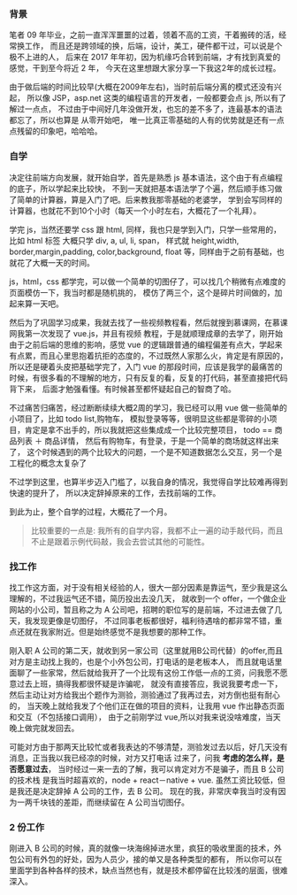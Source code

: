 ### 背景
笔者 09 年毕业，之前一直浑浑噩噩的过着，领着不高的工资，干着搬砖的活，经常换工作，
而且还是跨领域的换，后端，设计，美工，硬件都干过，可以说是个极不上进的人，
后来在 2017 年年初，因为机缘巧合转到前端，才有找到真爱的感觉，干到至今将近 2 年，
今天在这里想跟大家分享一下我这2年的成长过程。

由于做后端的时间比较早(大概在2009年左右)，当时前后端分离的模式还没有兴起，
所以像 JSP，asp.net 这类的编程语言的开发者，一般都要会点 js, 所以有了解过一点点，
不过由于中间好几年没做开发，也忘的差不多了，连最基本的语法都忘了，所以也算是 从零开始吧，
唯一比真正零基础的人有的优势就是还有一点点残留的印象吧，哈哈哈。

### 自学
决定往前端方向发展，就开始自学，首先是熟悉 js 基本语法，这个由于有点编程的底子，所以学起来比较快，
不到一天就把基本语法学了个遍，然后顺手练习做了简单的计算器，算是入门了吧。后来教我那零基础的老婆学，
学到会写同样的计算器，也就花不到10个小时（每天一个小时左右，大概花了一个礼拜）。


学完 js，当然还要学 css 跟 html, 同样，我也只是学到入门，只学一些常用的，
比如 html 标签 大概只学 div, a, ul, li, span， 样式就 height,width, border,margin,padding,
color,background, float 等，同样由于之前有基础，也就花了大概一天的时间。

js，html，css 都学完，可以做一个简单的切图仔了，可以找几个稍微有点难度的页面模仿一下，我当时都是随机挑的，
模仿了两三个，这个是碎片时间做的，加起来算一天吧。

然后为了巩固学习成果，我就去找了一些视频教程看，然后就搜到慕课网，在慕课网我第一次发现了 vue.js，并且有视频
教程，于是就顺理成章的去学了，刚开始由于之前后端的思维的影响，感觉 vue 的逻辑跟普通的编程偏差有点大，学起来
有点累，而且心里思抱着抗拒的态度的，不过既然人家那么火，肯定是有原因的，所以还是硬着头皮把基础学完了，入门 vue
的那段时间，应该是我学的最痛苦的时候，有很多看的不理解的地方，只有反复的看，反复的打代码，甚至直接把代码背下来，
后面才勉强看懂。有时候甚至都怀疑起自己的智商了哈。 

不过痛苦归痛苦，经过断断续续大概2周的学习，我已经可以用 vue 做一些简单的小项目了，比如 todo list,购物车，
模拟登录等等，很明显这些都是零碎的小项目，肯定是拿不出手的，所以我就把这些集成成一个比较完整项目，
todo == 商品列表 ＋ 商品详情， 然后有购物车，有登录，于是一个简单的商场就这样出来了，
这个时候遇到的两个比较大的问题，一个是不知道数据怎么交互，另一个是工程化的概念太复杂了

不过学到这里，也算半步迈入门槛了，以我自身的情况，我觉得自学比较难再得到快速的提升了，
所以决定辞掉原来的工作，去找前端的工作。

到此为止，整个自学的过程，大概花了一个月。

> 比较重要的一点是: 我所有的自学内容，我都不止一遍的动手敲代码，而且不止是跟着示例代码敲，我会去尝试其他的可能性。

### 找工作

找工作这方面，对于没有相关经验的人，很大一部分因素是靠运气，至少我是这么理解的，不过我运气还不错，简历投出去没几天，
就收到一个 offer，一个做企业网站的小公司，暂且称之为 A 公司吧，招聘的职位写的是前端，不过进去做了几天，我发现更像是切图仔，
不过同事老板都很好，福利待遇啥的都非常不错，重点还就在我家附近。但是始终感觉不是我想要的那种工作。

刚入职 A 公司的第二天，就收到另一家公司（这里就用B公司代替）的offer,而且对方是主动找上我的，也是个小外包公司，打电话的是老板本人，
而且就电话里面聊了一些家常，然后就给我开了一个比现有这份工作低一点的工资，问我愿不愿意过去上班，搞得我都很怀疑是诈骗呢，
就没有直接答应，我说我要考虑一下，然后主动让对方给我出个题作为测验，测验通过了我再过去，对方倒也挺有耐心的，
当天晚上就给我发了个他们正在做的项目的资料，让我用 vue 作出静态页面和交互（不包括接口调用），
由于之前刚学过 vue,所以对我来说没啥难度，当天晚上做完就发回去。

可能对方由于那两天比较忙或者我表达的不够清楚，测验发过去以后，好几天没有消息，正当我以我已经凉的时候，对方又打电话
过来了，问我 **考虑的怎么样，是否愿意过去**， 当时经过一来一去的了解，我可以肯定对方不是骗子，而且 B 公司的技术栈
是我当时超喜欢的，node + react－native + vue. 虽然工资比较低，但是我还是决定辞掉 A 公司的工作，去 B 公司。
现在的我，非常庆幸我当时没有因为一两千块钱的差距，而继续留在 A 公司当切图仔。

### 2 份工作
刚进入 B 公司的时候，真的就像一块海绵掉进水里，疯狂的吸收里面的技术，外包公司有外包的好处，因为人员少，接的单又是各种类型的都有，
所以你可以在里面学到各种各样的技术，缺点当然也有，就是技术都停留在比较浅的层面，很难深入。



